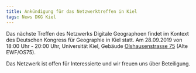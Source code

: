 ```yaml
---
title: Ankündigung für das Netzwerktreffen in Kiel
tags: News DKG Kiel
---
```


Das nächste Treffen des Netzwerks Digitale Geographoen findet im Kontext des Deutschen Kongress für Geographie in Kiel statt. 
Am 28.09.2019 von 18:00 Uhr - 20:00 Uhr, Universität Kiel, Gebäude [Olshausenstrasse 75](http://www.uni-kiel.de/fm/de/veranstaltungsmanagement/veranstaltungsorte/os-75/veranstaltungsort-olshausenstrasse-75-alte-ewf-os75) (Alte EWF/OS75).

Das Netzwerk ist offen für Interessierte und wir freuen uns über Beteiligung.
